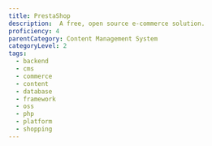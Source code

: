 ```yaml
---
title: PrestaShop
description:  A free, open source e-commerce solution.
proficiency: 4
parentCategory: Content Management System
categoryLevel: 2
tags:
  - backend
  - cms
  - commerce
  - content
  - database
  - framework
  - oss
  - php
  - platform
  - shopping
---
```

